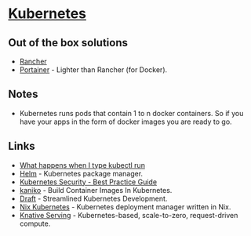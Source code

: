 # [Kubernetes](https://kubernetes.io/)
## Out of the box solutions
- [Rancher](https://rancher.com/kubernetes/)
- [Portainer](https://portainer.io) - Lighter than Rancher (for Docker).

## Notes
- Kubernetes runs pods that contain 1 to n docker containers. So if you have your apps in the form of docker images you are ready to go.

## Links
- [What happens when I type kubectl run](https://github.com/jamiehannaford/what-happens-when-k8s)
- [Helm](https://helm.sh/) - Kubernetes package manager.
- [Kubernetes Security - Best Practice Guide](https://github.com/freach/kubernetes-security-best-practice)
- [kaniko](https://github.com/GoogleContainerTools/kaniko) - Build Container Images In Kubernetes.
- [Draft](https://github.com/azure/draft) - Streamlined Kubernetes Development.
- [Nix Kubernetes](https://github.com/xtruder/nix-kubernetes) - Kubernetes deployment manager written in Nix.
- [Knative Serving](https://github.com/knative/serving#readme) - Kubernetes-based, scale-to-zero, request-driven compute.